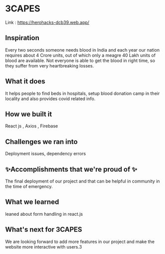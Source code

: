 # 3CAPES
Link : https://herohacks-dcb39.web.app/
## Inspiration
Every two seconds someone needs blood in India and each year our nation requires about 4 Crore units, out of which only a meagre 40 Lakh units of blood are available. Not everyone is able to get the blood in right time, so they suffer from very heartbreaking losses. 
## What it does
It helps people to find beds in hospitals, setup blood donation camp in their locality and also provides covid related info.
##  How we built it 
React js , Axios , Firebase

##  Challenges we ran into
Deployment issues, dependency errors 
##  ✨Accomplishments that we're proud of ✨
The final deployment of our project and that can be helpful in community in the time of emergency.
## What we learned
leaned about form handling in react.js
## What's next for 3CAPES 
We are looking forward to add more features in our project and make the website more interactive with users.3
